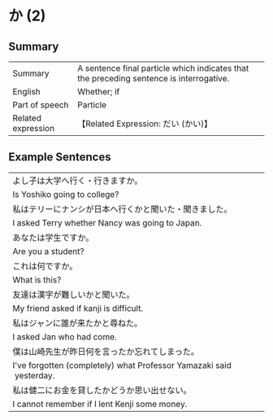 # か (2)

## Summary

<table><tr>   <td>Summary</td>   <td>A sentence final particle which indicates that the preceding sentence is interrogative.</td></tr><tr>   <td>English</td>   <td>Whether; if</td></tr><tr>   <td>Part of speech</td>   <td>Particle</td></tr><tr>   <td>Related expression</td>   <td>【Related Expression: だい (かい)】</td></tr></table>

## Example Sentences

<table><tr><td>よし子は大学へ行く・行きますか。</td></tr><tr><td>Is Yoshiko going to college?</td></tr><tr><td>私はテリーにナンシが日本へ行くかと聞いた・聞きました。</td></tr><tr><td>I asked Terry whether Nancy was going to Japan.</td></tr><tr><td>あなたは学生ですか。</td></tr><tr><td>Are you a student?</td></tr><tr><td>これは何ですか。</td></tr><tr><td>What is this?</td></tr><tr><td>友達は漢字が難しいかと聞いた。</td></tr><tr><td>My friend asked if kanji is difficult.</td></tr><tr><td>私はジャンに誰が来たかと尋ねた。</td></tr><tr><td>I asked Jan who had come.</td></tr><tr><td>僕は山崎先生が昨日何を言ったか忘れてしまった。</td></tr><tr><td>I've forgotten (completely) what Professor Yamazaki said &nbsp;yesterday.</td></tr><tr><td>私は健二にお金を貸したかどうか思い出せない。</td></tr><tr><td>I cannot remember if I lent Kenji some money.</td></tr></table>

